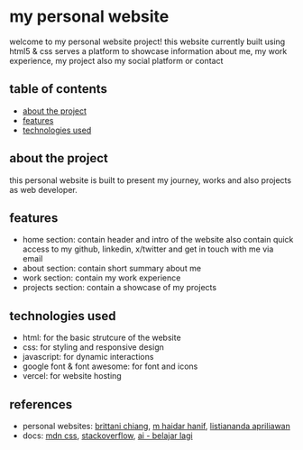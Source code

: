 <h1>my personal website</h1>


<p>welcome to my personal website project! this website currently built using html5 & css serves a platform to showcase information about me, my work experience, my project also my social platform or contact</p>


<h2>table of contents</h2>
<ul>
    <li><a href="https://github.com/artupogiv/personal-website/blob/master/README.md#about-the-project">about the project</a></li>
    <li><a href="https://github.com/artupogiv/personal-website/blob/master/README.md#features">features</a></li>
    <li><a href="https://github.com/artupogiv/personal-website/blob/master/README.md#technologies-used">technologies used</a></li>
</ul>

<h2>about the project</h2>
<p>this personal website is built to present my journey, works and also projects as web developer.</p>

<h2>features</h2>
<ul>
    <li>home section: contain header and intro of the website also contain quick access to my github, linkedin, x/twitter and get in touch with me via email</li>
    <li>about section: contain short summary about me</li>
    <li>work section: contain my work experience</li>
    <li>projects section: contain a showcase of my projects</li>
</ul>

<h2>technologies used</h2>
<ul>
    <li>html: for the basic strutcure of the website</li>
    <li>css: for styling and responsive design</li>
    <li>javascript: for dynamic interactions</li>
    <li>google font & font awesome: for font and icons</li>
    <li>vercel: for website hosting</li>
</ul>

<h2>references</h2>
<ul>
    <li>personal websites: <a href="https://brittanychiang.com">brittani chiang</a>, <a href="https://mhaidarhanif.com/">m haidar hanif</a>, <a href="https://www.naandalist.com/">listiananda apriliawan</a></li>
    <li>docs: <a href="https://developer.mozilla.org/en-US/docs/Web/CSS">mdn css</a>, <a href="stackoverflow.com">stackoverflow</a>, <a href="https://ai.belajarlagi.id">ai - belajar lagi</a></li>
</ul>